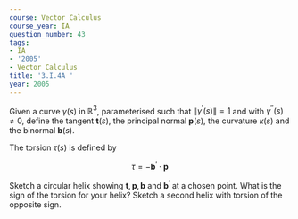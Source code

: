 ```yaml
---
course: Vector Calculus
course_year: IA
question_number: 43
tags:
- IA
- '2005'
- Vector Calculus
title: '3.I.4A '
year: 2005
---
```



Given a curve $\gamma(s)$ in $\mathbb{R}^{3}$, parameterised such that $\left\|\gamma^{\prime}(s)\right\|=1$ and with $\gamma^{\prime \prime}(s) \neq 0$, define the tangent $\mathbf{t}(s)$, the principal normal $\mathbf{p}(s)$, the curvature $\kappa(s)$ and the binormal $\mathbf{b}(s)$.

The torsion $\tau(s)$ is defined by

$$\tau=-\mathbf{b}^{\prime} \cdot \mathbf{p}$$

Sketch a circular helix showing $\mathbf{t}, \mathbf{p}, \mathbf{b}$ and $\mathbf{b}^{\prime}$ at a chosen point. What is the sign of the torsion for your helix? Sketch a second helix with torsion of the opposite sign.